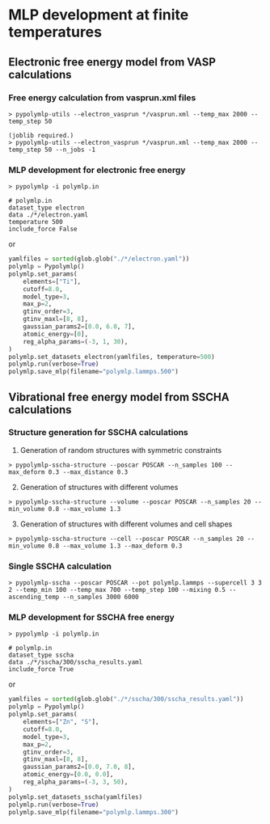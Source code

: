 # MLP development at finite temperatures

## Electronic free energy model from VASP calculations

### Free energy calculation from vasprun.xml files
```
> pypolymlp-utils --electron_vasprun */vasprun.xml --temp_max 2000 --temp_step 50

(joblib required.)
> pypolymlp-utils --electron_vasprun */vasprun.xml --temp_max 2000 --temp_step 50 --n_jobs -1
```

### MLP development for electronic free energy
```
> pypolymlp -i polymlp.in

# polymlp.in
dataset_type electron
data ./*/electron.yaml
temperature 500
include_force False
```
or
```python
yamlfiles = sorted(glob.glob("./*/electron.yaml"))
polymlp = Pypolymlp()
polymlp.set_params(
    elements=["Ti"],
    cutoff=8.0,
    model_type=3,
    max_p=2,
    gtinv_order=3,
    gtinv_maxl=[8, 8],
    gaussian_params2=[0.0, 6.0, 7],
    atomic_energy=[0],
    reg_alpha_params=(-3, 1, 30),
)
polymlp.set_datasets_electron(yamlfiles, temperature=500)
polymlp.run(verbose=True)
polymlp.save_mlp(filename="polymlp.lammps.500")
```


## Vibrational free energy model from SSCHA calculations

### Structure generation for SSCHA calculations
1. Generation of random structures with symmetric constraints
```
> pypolymlp-sscha-structure --poscar POSCAR --n_samples 100 --max_deform 0.3 --max_distance 0.3
```

2. Generation of structures with different volumes
```
> pypolymlp-sscha-structure --volume --poscar POSCAR --n_samples 20 --min_volume 0.8 --max_volume 1.3
```

3. Generation of structures with different volumes and cell shapes
```
> pypolymlp-sscha-structure --cell --poscar POSCAR --n_samples 20 --min_volume 0.8 --max_volume 1.3 --max_deform 0.3
```

### Single SSCHA calculation
```
> pypolymlp-sscha --poscar POSCAR --pot polymlp.lammps --supercell 3 3 2 --temp_min 100 --temp_max 700 --temp_step 100 --mixing 0.5 --ascending_temp --n_samples 3000 6000
```

### MLP development for SSCHA free energy
```
> pypolymlp -i polymlp.in

# polymlp.in
dataset_type sscha
data ./*/sscha/300/sscha_results.yaml
include_force True
```
or
```python
yamlfiles = sorted(glob.glob("./*/sscha/300/sscha_results.yaml"))
polymlp = Pypolymlp()
polymlp.set_params(
    elements=["Zn", "S"],
    cutoff=8.0,
    model_type=3,
    max_p=2,
    gtinv_order=3,
    gtinv_maxl=[8, 8],
    gaussian_params2=[0.0, 7.0, 8],
    atomic_energy=[0.0, 0.0],
    reg_alpha_params=(-3, 3, 50),
)
polymlp.set_datasets_sscha(yamlfiles)
polymlp.run(verbose=True)
polymlp.save_mlp(filename="polymlp.lammps.300")
```

